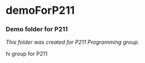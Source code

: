 # demoForP211

### Demo folder for P211

*This folder was created for P211 Programming group.*

hi group for P211
